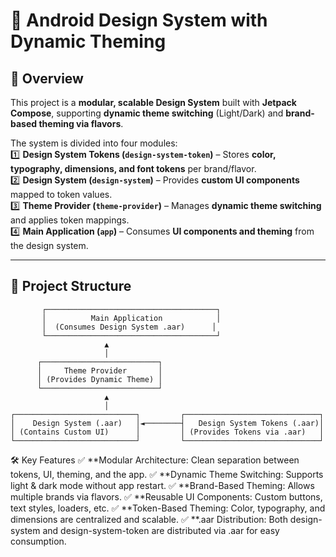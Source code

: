 # 🎨 Android Design System with Dynamic Theming  

## 📖 Overview  
This project is a **modular, scalable Design System** built with **Jetpack Compose**, supporting **dynamic theme switching** (Light/Dark) and **brand-based theming via flavors**.  

The system is divided into four modules:  
1️⃣ **Design System Tokens (`design-system-token`)** – Stores **color, typography, dimensions, and font tokens** per brand/flavor.  
2️⃣ **Design System (`design-system`)** – Provides **custom UI components** mapped to token values.  
3️⃣ **Theme Provider (`theme-provider`)** – Manages **dynamic theme switching** and applies token mappings.  
4️⃣ **Main Application (`app`)** – Consumes **UI components and theming** from the design system.  

---

## 📂 **Project Structure**

           ┌──────────────────────────────────────┐
           │          Main Application            │
           │  (Consumes Design System .aar)      │
           └──────────────────────────────────────┘
                         ▲
                         │
          ┌──────────────────────────┐
          │     Theme Provider       │
          │ (Provides Dynamic Theme) │
          └──────────────────────────┘
                         ▲
                         │
    ┌───────────────────────────┐         ┌──────────────────────────────┐
    │    Design System (.aar)   │◄────────┤   Design System Tokens (.aar)│
    │ (Contains Custom UI)      │         │ (Provides Tokens via .aar)   │
    └───────────────────────────┘         └──────────────────────────────┘


🛠️ Key Features
✅ **Modular Architecture: Clean separation between tokens, UI, theming, and the app.
✅ **Dynamic Theme Switching: Supports light & dark mode without app restart.
✅ **Brand-Based Theming: Allows multiple brands via flavors.
✅ **Reusable UI Components: Custom buttons, text styles, loaders, etc.
✅ **Token-Based Theming: Color, typography, and dimensions are centralized and scalable.
✅ **.aar Distribution: Both design-system and design-system-token are distributed via .aar for easy consumption.
